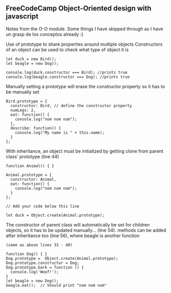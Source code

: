 ## FreeCodeCamp Object-Oriented design with javascript
Notes from the O-O module. Some things I have skipped through as I have un grasp de los conceptos already :)

Use of prototype to share properties around multiple objects
Constructors of an object can be used to check what type of object it is

```
let duck = new Bird();
let beagle = new Dog();

console.log(duck.constructor === Bird); //prints true
console.log(beagle.constructor === Dog); //prints true
```

Manually setting a prototype will erase the constructor property so it has to be manually set

```
Bird.prototype = {
  constructor: Bird, // define the constructor property
  numLegs: 2,
  eat: function() {
    console.log("nom nom nom");
  },
  describe: function() {
    console.log("My name is " + this.name);
  }
};
```

With inheritance, an object must be initialized by getting clone from parent class' prototype (line 44)

```
function Animal() { }

Animal.prototype = {
  constructor: Animal,
  eat: function() {
    console.log("nom nom nom");
  }
};

// Add your code below this line

let duck = Object.create(Animal.prototype);
```

The constructor of parent class will automatically be set for children objects, so it has to be updated manually... (line 54).
methods can be added after inheritance too (line 56), where  beagle is another function 

```
(same as above lines 33 - 40)

function Dog() { }
Dog.prototype =  Object.create(Animal.prototype);
Dog.prototype.constructor = Dog;
Dog.prototype.bark = function () {
  console.log('Woof!');
}
let beagle = new Dog();
beagle.eat();  // Should print "nom nom nom"
```


```
```
